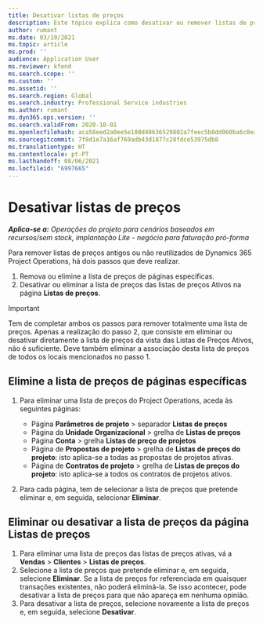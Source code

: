 ```yaml
---
title: Desativar listas de preços
description: Este tópico explica como desativar ou remover listas de preços não reutilizadas ou antigas.
author: rumant
ms.date: 03/19/2021
ms.topic: article
ms.prod: ''
audience: Application User
ms.reviewer: kfend
ms.search.scope: ''
ms.custom: ''
ms.assetid: ''
ms.search.region: Global
ms.search.industry: Professional Service industries
ms.author: rumant
ms.dyn365.ops.version: ''
ms.search.validFrom: 2020-10-01
ms.openlocfilehash: aca58eed2a0ee5e108d40636529802a7feec5b8dd060ba6c0eabc6d0b92b2e2f
ms.sourcegitcommit: 7f8d1e7a16af769adb43d1877c28fdce53975db8
ms.translationtype: HT
ms.contentlocale: pt-PT
ms.lasthandoff: 08/06/2021
ms.locfileid: "6997665"
---
```

# <a name="deactivate-price-lists"></a>Desativar listas de preços 

_**Aplica-se a:** Operações do projeto para cenários baseados em recursos/sem stock, implantação Lite - negócio para faturação pró-forma_

Para remover listas de preços antigos ou não reutilizados de Dynamics 365 Project Operations, há dois passos que deve realizar. 

1. Remova ou elimine a lista de preços de páginas específicas.
2. Desativar ou eliminar a lista de preços das listas de preços Ativos na página **Listas de preços**.

>[!IMPORTANT]
> Tem de completar ambos os passos para remover totalmente uma lista de preços. Apenas a realização do passo 2, que consiste em eliminar ou desativar diretamente a lista de preços da vista das Listas de Preços Ativos, não é suficiente. Deve também eliminar a associação desta lista de preços de todos os locais mencionados no passo 1.

## <a name="delete-the-price-list-from-specific-pages"></a>Elimine a lista de preços de páginas específicas
1. Para eliminar uma lista de preços do Project Operations, aceda às seguintes páginas:  

      - Página **Parâmetros de projeto** > separador **Listas de preços**
      - Página da **Unidade Organizacional** > grelha de **Listas de preços**
      - Página **Conta** > grelha **Listas de preço de projetos**
      - Página de **Propostas de projeto** > grelha de **Listas de preços do projeto**: isto aplica-se a todas as propostas de projetos ativas.
      - Página de **Contratos de projeto** > grelha de **Listas de preços do projeto**: isto aplica-se a todos os contratos de projetos ativos.

 2. Para cada página, tem de selecionar a lista de preços que pretende eliminar e, em seguida, selecionar **Eliminar**. 
 
## <a name="delete-or-deactivate-the-price-list-from-the-price-lists-page"></a>Eliminar ou desativar a lista de preços da página Listas de preços
 
1. Para eliminar uma lista de preços das listas de preços ativas, vá a **Vendas** > **Clientes** > **Listas de preços**. 
2. Selecione a lista de preços que pretende eliminar e, em seguida, selecione **Eliminar**. Se a lista de preços for referenciada em quaisquer transações existentes, não poderá eliminá-la. Se isso acontecer, pode desativar a lista de preços para que não apareça em nenhuma opinião. 
3. Para desativar a lista de preços, selecione novamente a lista de preços e, em seguida, selecione **Desativar**.   
